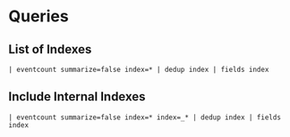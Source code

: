 # Queries

## List of Indexes
~~~~
| eventcount summarize=false index=* | dedup index | fields index
~~~~

## Include Internal Indexes
~~~~
| eventcount summarize=false index=* index=_* | dedup index | fields index
~~~~
